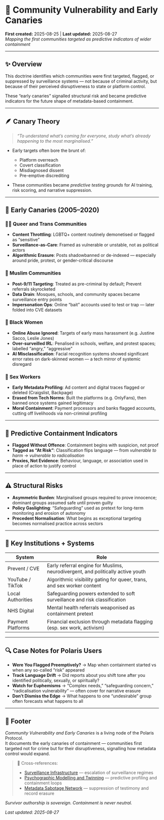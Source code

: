 # 🧵 Community Vulnerability and Early Canaries  
**First created:** 2025-08-25 | **Last updated:** 2025-08-27  
*Mapping the first communities targeted as predictive indicators of wider containment*

---

## ✨ Overview  

This doctrine identifies which communities were first targeted, flagged, or suppressed by surveillance systems — not because of criminal activity, but because of their perceived disruptiveness to state or platform control.  

These “early canaries” signalled structural risk and became predictive indicators for the future shape of metadata-based containment.  

---

## 🪶 Canary Theory  

> *“To understand what’s coming for everyone, study what’s already happening to the most marginalised.”*  

- Early targets often bore the brunt of:  
  - Platform overreach  
  - Covert classification  
  - Misdiagnosed dissent  
  - Pre-emptive discrediting  

- These communities became *predictive testing grounds* for AI training, risk scoring, and narrative suppression.  

---

## 📍 Early Canaries (2005–2020)  

### 🏳️‍🌈 Queer and Trans Communities  
- **Content Throttling**: LGBTQ+ content routinely demonetised or flagged as “sensitive”  
- **Surveillance-as-Care**: Framed as vulnerable or unstable, not as political actors  
- **Algorithmic Erasure**: Posts shadowbanned or de-indexed — especially around pride, protest, or gender-critical discourse  

### 🧕 Muslim Communities  
- **Post-9/11 Targeting**: Treated as pre-criminal by default; Prevent referrals skyrocketed  
- **Data Drain**: Mosques, schools, and community spaces became surveillance entry points  
- **Impersonation Ops**: Online “bait” accounts used to test or trap — later folded into CVE datasets  

### 🖤 Black Women  
- **Online Abuse Ignored**: Targets of early mass harassment (e.g. Justine Sacco, Leslie Jones)  
- **Over-surveilled IRL**: Penalised in schools, welfare, and protest spaces; labelled “angry,” “aggressive”  
- **AI Misclassification**: Facial recognition systems showed significant error rates on dark-skinned women — a tech mirror of systemic disregard  

### 💼 Sex Workers  
- **Early Metadata Profiling**: Ad content and digital traces flagged or deleted (Craigslist, Backpage)  
- **Erased from Tech Norms**: Built the platforms (e.g. OnlyFans), then banned once systems gained legitimacy  
- **Moral Containment**: Payment processors and banks flagged accounts, cutting off livelihoods via non-criminal profiling  

---

## 🧠 Predictive Containment Indicators  

- **Flagged Without Offence**: Containment begins with suspicion, not proof  
- **Tagged as “At Risk”**: Classification flips language — from *vulnerable to harm* → *vulnerable to radicalisation*  
- **Proxies, Not Evidence**: Behaviour, language, or association used in place of action to justify control  

---

## ⚠️ Structural Risks  

- **Asymmetric Burden**: Marginalised groups required to prove innocence; dominant groups assumed safe until proven guilty  
- **Policy Gaslighting**: “Safeguarding” used as pretext for long-term monitoring and erosion of autonomy  
- **Precedent Normalisation**: What begins as exceptional targeting becomes normalised practice across sectors  

---

## 🧮 Key Institutions + Systems  

| System            | Role                                                                 |
|-------------------|----------------------------------------------------------------------|
| Prevent / CVE     | Early referral engine for Muslims, neurodivergent, and politically active youth |
| YouTube / TikTok  | Algorithmic visibility gating for queer, trans, and sex worker content |
| Local Authorities | Safeguarding powers extended to soft surveillance and risk classification |
| NHS Digital       | Mental health referrals weaponised as containment pretext            |
| Payment Platforms | Financial exclusion through metadata flagging (esp. sex work, activism) |

---

## 🔍 Case Notes for Polaris Users  

- **Were You Flagged Preemptively?** → Map when containment started vs when any so-called “risk” appeared  
- **Track Language Drift** → Did reports about you shift tone after you identified politically, sexually, or spiritually?  
- **Watch for Euphemisms** → “Complex needs,” “safeguarding concern,” “radicalisation vulnerability” — often cover for narrative erasure  
- **Don’t Dismiss the Edge** → What happens to one “undesirable” group often forecasts what happens to all  

---

## 🏮 Footer  

*Community Vulnerability and Early Canaries* is a living node of the Polaris Protocol.  
It documents the early canaries of containment — communities first targeted not for crime but for their disruptiveness, signalling how metadata control would expand.  

> 📡 Cross-references:  
> - [Surveillance Infrastructure](./🛰️_surveillance_infrastructure.md) — escalation of surveillance regimes  
> - [Psychographic Modelling and Twinning](../Big_Picture_Protocols/🧬_psychographic_modelling_and_twinning.md) — predictive profiling and containment loops  
> - [Metadata Sabotage Network](../Metadata_Sabotage_Network/README.md) — suppression of testimony and record erasure  

*Survivor authorship is sovereign. Containment is never neutral.*  

_Last updated: 2025-08-27_
